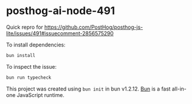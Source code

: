 # posthog-ai-node-491

Quick repro for https://github.com/PostHog/posthog-js-lite/issues/491#issuecomment-2856575290

To install dependencies:

```bash
bun install
```

To inspect the issue:

```bash
bun run typecheck
```

This project was created using `bun init` in bun v1.2.12. [Bun](https://bun.sh) is a fast all-in-one JavaScript runtime.
